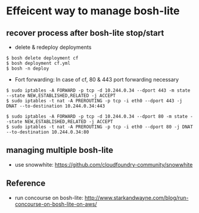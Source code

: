 # Effeicent way to manage bosh-lite

## recover process after bosh-lite stop/start
- delete & redeploy deployments
```
$ bosh delete deployment cf
$ bosh deployment cf.yml
$ bosh -n deploy
```
- Fort forwarding: In case of cf, 80 & 443 port forwarding necessary
```
$ sudo iptables -A FORWARD -p tcp -d 10.244.0.34 --dport 443 -m state --state NEW,ESTABLISHED,RELATED -j ACCEPT
$ sudo iptables -t nat -A PREROUTING -p tcp -i eth0 --dport 443 -j DNAT --to-destination 10.244.0.34:443

$ sudo iptables -A FORWARD -p tcp -d 10.244.0.34 --dport 80 -m state --state NEW,ESTABLISHED,RELATED -j ACCEPT
$ sudo iptables -t nat -A PREROUTING -p tcp -i eth0 --dport 80 -j DNAT --to-destination 10.244.0.34:80
```

## managing multiple bosh-lite
- use snowwhite: https://github.com/cloudfoundry-community/snowwhite


## Reference
- run concourse on bosh-lite: http://www.starkandwayne.com/blog/run-concourse-on-bosh-lite-on-aws/

